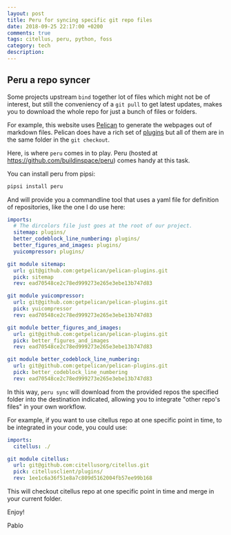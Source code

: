```yaml
---
layout: post
title: Peru for syncing specific git repo files
date: 2018-09-25 22:17:00 +0200
comments: true
tags: citellus, peru, python, foss
category: tech
description:
---
```


## Peru a repo syncer

Some projects upstream `bind` together lot of files which might not be of interest, but still the conveniency of a `git pull` to get latest updates, makes you to download the whole repo for just a bunch of files or folders.

For example, this website uses [Pelican](http://getpelican.com/) to generate the webpages out of markdown files. Pelican does have a rich set of [plugins](https://github.com/getpelican/pelican-plugins) but all of them are in the same folder in the `git checkout`.

Here, is where `peru` comes in to play. Peru (hosted at <https://github.com/buildinspace/peru>) comes handy at this task.

You can install peru from pipsi:

```sh
pipsi install peru
```

And will provide you a commandline tool that uses a yaml file for definition of repositories, like the one I do use here:

```yaml
imports:
  # The dircolors file just goes at the root of our project.
  sitemap: plugins/
  better_codeblock_line_numbering: plugins/
  better_figures_and_images: plugins/
  yuicompressor: plugins/

git module sitemap:
  url: git@github.com:getpelican/pelican-plugins.git
  pick: sitemap
  rev: ead70548ce2c78ed999273e265e3ebe13b747d83

git module yuicompressor:
  url: git@github.com:getpelican/pelican-plugins.git
  pick: yuicompressor
  rev: ead70548ce2c78ed999273e265e3ebe13b747d83

git module better_figures_and_images:
  url: git@github.com:getpelican/pelican-plugins.git
  pick: better_figures_and_images
  rev: ead70548ce2c78ed999273e265e3ebe13b747d83

git module better_codeblock_line_numbering:
  url: git@github.com:getpelican/pelican-plugins.git
  pick: better_codeblock_line_numbering
  rev: ead70548ce2c78ed999273e265e3ebe13b747d83
```

In this way, `peru sync` will download from the provided repos the specified folder into the destination indicated, allowing you to integrate "other repo's files" in your own workflow.

For example, if you want to use citellus repo at one specific point in time, to be integrated in your code, you could use:

```yaml
imports:
  citellus: ./

git module citellus:
  url: git@github.com:citellusorg/citellus.git
  pick: citellusclient/plugins/
  rev: 1ee1c6a36f51e8a7c809d5162004fb57ee99b168
```

This will checkout citellus repo at one specific point in time and merge in your current folder.

Enjoy!

Pablo

